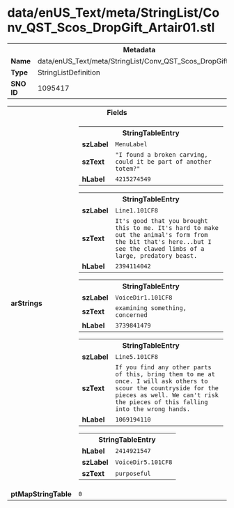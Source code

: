 <h1>data/enUS_Text/meta/StringList/Conv_QST_Scos_DropGift_Artair01.stl</h1><table><tr><th colspan="100%">Metadata</th></tr><tr><td><b>Name</b></td><td>data/enUS_Text/meta/StringList/Conv_QST_Scos_DropGift_Artair01.stl</td></tr><tr><td><b>Type</b></td><td>StringListDefinition</td></tr><tr><td><b>SNO ID</b></td><td>1095417</td></tr></table>

<table><tr><th colspan="100%">Fields</th></tr><tr><td><b>arStrings</b></td><td><table><tr><th colspan="100%">StringTableEntry</th></tr><tr><td><b>szLabel</b></td><td><code>MenuLabel</code></td></tr><tr><td><b>szText</b></td><td><code>"I found a broken carving, could it be part of another totem?"</code></td></tr><tr><td><b>hLabel</b></td><td><code>4215274549</code></td></tr></table>


<table><tr><th colspan="100%">StringTableEntry</th></tr><tr><td><b>szLabel</b></td><td><code>Line1.101CF8</code></td></tr><tr><td><b>szText</b></td><td><code>It's good that you brought this to me. It's hard to make out the animal's form from the bit that's here...but I see the clawed limbs of a large, predatory beast.</code></td></tr><tr><td><b>hLabel</b></td><td><code>2394114042</code></td></tr></table>


<table><tr><th colspan="100%">StringTableEntry</th></tr><tr><td><b>szLabel</b></td><td><code>VoiceDir1.101CF8</code></td></tr><tr><td><b>szText</b></td><td><code>examining something, concerned</code></td></tr><tr><td><b>hLabel</b></td><td><code>3739841479</code></td></tr></table>


<table><tr><th colspan="100%">StringTableEntry</th></tr><tr><td><b>szLabel</b></td><td><code>Line5.101CF8</code></td></tr><tr><td><b>szText</b></td><td><code>If you find any other parts of this, bring them to me at once. I will ask others to scour the countryside for the pieces as well. We can't risk the pieces of this falling into the wrong hands.</code></td></tr><tr><td><b>hLabel</b></td><td><code>1069194110</code></td></tr></table>


<table><tr><th colspan="100%">StringTableEntry</th></tr><tr><td><b>hLabel</b></td><td><code>2414921547</code></td></tr><tr><td><b>szLabel</b></td><td><code>VoiceDir5.101CF8</code></td></tr><tr><td><b>szText</b></td><td><code>purposeful</code></td></tr></table>


</td></tr><tr><td><b>ptMapStringTable</b></td><td><code>0</code></td></tr></table>

